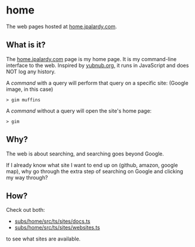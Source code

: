 
# home

The web pages hosted at [home.jpalardy.com].

## What is it?

The [home.jpalardy.com] page is my home page. It is my command-line
interface to the web. Inspired by [yubnub.org], it runs in JavaScript and does
NOT log any history.

A _command_ with a query will perform that query on a specific site: (Google
image, in this case)

    > gim muffins

A _command_ without a query will open the site's home page:

    > gim

## Why?

The web is about searching, and searching goes beyond Google.

If I already know what site I want to end up on (github, amazon, google map), why go
through the extra step of searching on Google and clicking my way through?

## How?

Check out both:

- [subs/home/src/ts/sites/docs.ts](subs/home/src/ts/sites/docs.ts)
- [subs/home/src/ts/sites/websites.ts](subs/home/src/ts/sites/websites.ts)

to see what sites are available.

[home.jpalardy.com]: https://home.jpalardy.com/
[yubnub.org]: https://yubnub.org/

